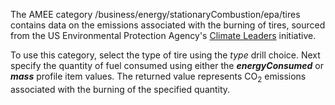 The AMEE category /business/energy/stationaryCombustion/epa/tires
contains data on the emissions associated with the burning of tires,
sourced from the US Environmental Protection Agency's [Climate
Leaders](Climate_Leaders) initiative.

To use this category, select the type of tire using the *type* drill
choice. Next specify the quantity of fuel consumed using either the
***energyConsumed*** or ***mass*** profile item values. The returned
value represents CO<sub>2</sub> emissions associated with the burning of the
specified quantity.
